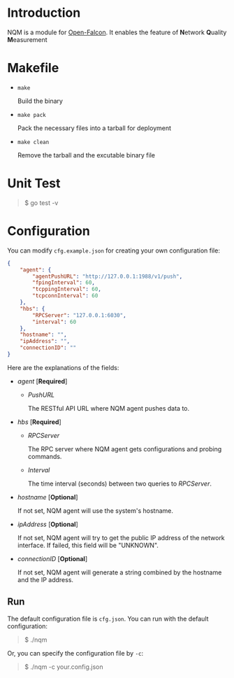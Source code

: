 # Introduction

NQM is a module for [Open-Falcon](https://github.com/open-falcon/). It enables the feature of **N**etwork **Q**uality **M**easurement



# Makefile

*  `make`

    Build the binary

*  `make pack`

    Pack the necessary files into a tarball for deployment

*  `make clean`

    Remove the tarball and the excutable binary file





# Unit Test

> $ go test -v



# Configuration

You can modify `cfg.example.json` for creating your own configuration file:

```json
{
	"agent": {
		"agentPushURL": "http://127.0.0.1:1988/v1/push",
		"fpingInterval": 60,
		"tcppingInterval": 60,
		"tcpconnInterval": 60
	},
	"hbs": {
		"RPCServer": "127.0.0.1:6030",
		"interval": 60
	},
	"hostname": "",
	"ipAddress": "",
	"connectionID": ""
}
```

Here are the explanations of the fields:

*   *agent* [**Required**]

    *  *PushURL*

       The RESTful API URL where NQM agent pushes data to.



* *hbs* [**Required**]

  * *RPCServer*

    The RPC server where NQM agent gets configurations and probing commands.

  * *Interval*

    The time interval (seconds) between two queries to *RPCServer*.


* *hostname* [**Optional**]

  If not set, NQM agent will use the system's hostname.

* *ipAddress* [**Optional**]

  If not set, NQM agent will try to get the public IP address of the network interface. If failed, this field will be "UNKNOWN".

* *connectionID* [**Optional**]

  If not set, NQM agent will generate a string combined by the hostname and the IP address.



## Run

The default configuration file is `cfg.json`. You can run with the default configuration:

> $ ./nqm

Or, you can specify the configuration file by `-c`:

> $ ./nqm -c your.config.json
